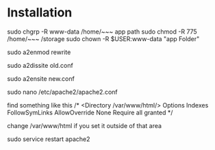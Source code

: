 # Installation 
sudo chgrp -R www-data /home/~~~ app path
sudo chmod -R 775 /home/~~~ /storage
sudo chown -R $USER:www-data "app Folder"

sudo a2enmod rewrite

sudo a2dissite old.conf

sudo a2ensite new.conf

sudo nano /etc/apache2/apache2.conf

find something like this 
/*
<Directory /var/www/html/>    Options Indexes FollowSymLinks  AllowOverride None  Require all granted
</Directory>
*/

change /var/www/html if you set it outside of that area

sudo service restart apache2
